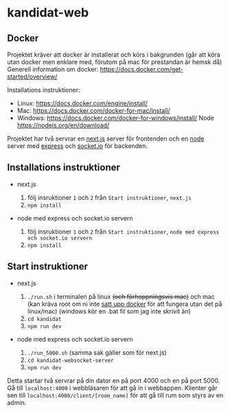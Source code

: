# kandidat-web

## Docker
Projektet kräver att docker är installerat och körs i bakgrunden (går att köra utan docker men enklare med, förutom på mac för prestandan är hemsk då)  
Generell information om docker: https://docs.docker.com/get-started/overview/  

Installations instruktioner:
* Linux: https://docs.docker.com/engine/install/
* Mac: https://docs.docker.com/docker-for-mac/install/
* Windows: https://docs.docker.com/docker-for-windows/install/
Node https://nodejs.org/en/download/

Projektet har två servrar en [next.js](https://nextjs.org/) server för frontenden och en [node](https://nodejs.org) server med [express](https://expressjs.com/) och [socket.io](https://socket.io/) för backenden.

## Installations instruktioner

* next.js
  1. följ insruktioner `1` och `2` från `Start instruktioner`, `next.js`
  2. `npm install`

* node med express och socket.io servern
  1. följ insruktioner `1` och `2` från `Start instruktioner`, `node med express och socket.io servern`
  2. `npm install`

## Start instruktioner

* next.js 
  1. `./run.sh` i terminalen på linux ~~(och förhoppningsvis mac)~~ och mac (kan kräva root om ni inte [satt upp docker](https://docs.docker.com/engine/install/linux-postinstall/#manage-docker-as-a-non-root-user) för att fungera utan det på linux/mac) (windows kör en .bat fil som jag inte skrivit än)
  2. `cd kandidat`
  3. `npm run dev`

* node med express och socket.io servern
  1. `./run_5000.sh` (samma sak gäller som för next.js)
  2. `cd kandidat-websocket-server`
  3. `npm run dev`

Detta startar två servrar på din dator en på port 4000 och en på port 5000. Gå till `localhost:4000` i webbläsaren för att gå in i webbappen. Klienter går sen till `localhost:4000/client/[room_name]` för att gå till rum som styrs av en admin.


